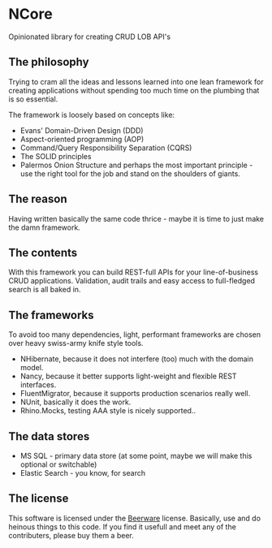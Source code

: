 # NCore
Opinionated library for creating CRUD LOB API's

## The philosophy
Trying to cram all the ideas and lessons learned into one lean framework for creating applications without spending too much time on the plumbing that is so essential.

The framework is loosely based on concepts like:
* Evans' Domain-Driven Design (DDD)
* Aspect-oriented programming (AOP)
* Command/Query Responsibility Separation (CQRS)
* The SOLID principles
* Palermos Onion Structure
and perhaps the most important principle - use the right tool for the job and stand on the shoulders of giants.

## The reason
Having written basically the same code thrice - maybe it is time to just make the damn framework.

## The contents
With this framework you can build REST-full APIs for your line-of-business CRUD applications. Validation, audit trails and easy access to full-fledged search is all baked in.

## The frameworks
To avoid too many dependencies, light, performant frameworks are chosen over heavy swiss-army knife style tools. 

* NHibernate, because it does not interfere (too) much with the domain model.
* Nancy, because it better supports light-weight and flexible REST interfaces.
* FluentMigrator, because it supports production scenarios really well.
* NUnit, basically it does the work.
* Rhino.Mocks, testing AAA style is nicely supported..

## The data stores
* MS SQL - primary data store (at some point, maybe we will make this optional or switchable)
* Elastic Search - you know, for search

## The license
This software is licensed under the [Beerware](https://en.m.wikipedia.org/wiki/Beerware) license. Basically, use and do heinous things to this code. If you find it usefull and meet any of the contributers, please buy them a beer.